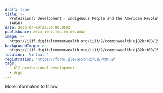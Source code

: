 ```yaml
---
draft: true
title: >-
  Professional Development - Indigenous People and the American Revolution
  (ARGO)
date: 2025-04-09T22:30:00.000Z
publishDate: 2024-10-11T04:00:00.000Z
image: >-
  https://iiif.digitalcommonwealth.org/iiif/2/commonwealth:cj82kr380/158,273,3061,2750/1200,/0/default.jpg
backgroundImage: >-
  https://iiif.digitalcommonwealth.org/iiif/2/commonwealth:cj82kr380/158,273,3061,2750/1200,/0/default.jpg
location: 'Virtual '
registration: 'https://forms.gle/SF5tnRzrLzEPXMPu8'
tags:
  - K12 professional development
  - Argo
---
```


More information to follow
